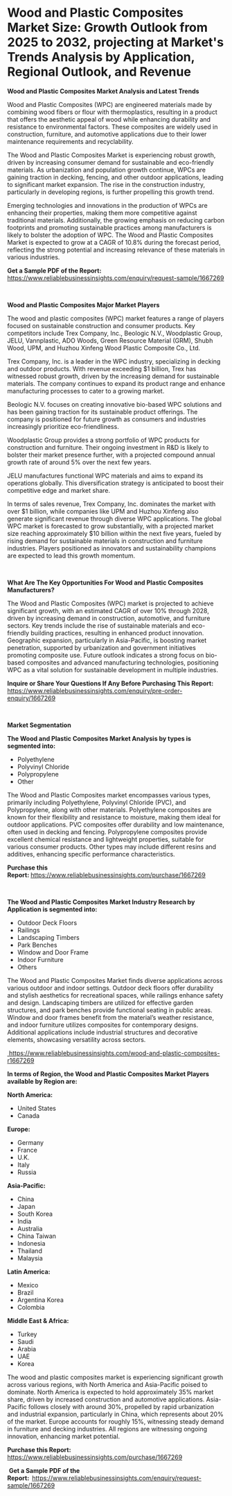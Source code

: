 <p><h1>Wood and Plastic Composites Market Size: Growth Outlook from 2025 to 2032, projecting at Market's Trends Analysis by Application, Regional Outlook, and Revenue</h1></p><p><strong>Wood and Plastic Composites Market Analysis and Latest Trends</strong></p>
<p><p>Wood and Plastic Composites (WPC) are engineered materials made by combining wood fibers or flour with thermoplastics, resulting in a product that offers the aesthetic appeal of wood while enhancing durability and resistance to environmental factors. These composites are widely used in construction, furniture, and automotive applications due to their lower maintenance requirements and recyclability.</p><p>The Wood and Plastic Composites Market is experiencing robust growth, driven by increasing consumer demand for sustainable and eco-friendly materials. As urbanization and population growth continue, WPCs are gaining traction in decking, fencing, and other outdoor applications, leading to significant market expansion. The rise in the construction industry, particularly in developing regions, is further propelling this growth trend.</p><p>Emerging technologies and innovations in the production of WPCs are enhancing their properties, making them more competitive against traditional materials. Additionally, the growing emphasis on reducing carbon footprints and promoting sustainable practices among manufacturers is likely to bolster the adoption of WPC. The Wood and Plastic Composites Market is expected to grow at a CAGR of 10.8% during the forecast period, reflecting the strong potential and increasing relevance of these materials in various industries.</p></p>
<p><strong>Get a Sample PDF of the Report:&nbsp;</strong> <a href="https://www.reliablebusinessinsights.com/enquiry/request-sample/1667269?utm_campaign=2274&utm_medium=2&utm_source=Github&utm_content=ia&utm_term=18042025&utm_id=wood-and-plastic-composites">https://www.reliablebusinessinsights.com/enquiry/request-sample/1667269</a></p>
<p>&nbsp;</p>
<p><strong>Wood and Plastic Composites Major Market Players</strong></p>
<p><p>The wood and plastic composites (WPC) market features a range of players focused on sustainable construction and consumer products. Key competitors include Trex Company, Inc., Beologic N.V., Woodplastic Group, JELU, Vannplastic, ADO Woods, Green Resource Material (GRM), Shubh Wood, UPM, and Huzhou Xinfeng Wood Plastic Composite Co., Ltd.</p><p>Trex Company, Inc. is a leader in the WPC industry, specializing in decking and outdoor products. With revenue exceeding $1 billion, Trex has witnessed robust growth, driven by the increasing demand for sustainable materials. The company continues to expand its product range and enhance manufacturing processes to cater to a growing market.</p><p>Beologic N.V. focuses on creating innovative bio-based WPC solutions and has been gaining traction for its sustainable product offerings. The company is positioned for future growth as consumers and industries increasingly prioritize eco-friendliness. </p><p>Woodplastic Group provides a strong portfolio of WPC products for construction and furniture. Their ongoing investment in R&D is likely to bolster their market presence further, with a projected compound annual growth rate of around 5% over the next few years.</p><p>JELU manufactures functional WPC materials and aims to expand its operations globally. This diversification strategy is anticipated to boost their competitive edge and market share.</p><p>In terms of sales revenue, Trex Company, Inc. dominates the market with over $1 billion, while companies like UPM and Huzhou Xinfeng also generate significant revenue through diverse WPC applications. The global WPC market is forecasted to grow substantially, with a projected market size reaching approximately $10 billion within the next five years, fueled by rising demand for sustainable materials in construction and furniture industries. Players positioned as innovators and sustainability champions are expected to lead this growth momentum.</p></p>
<p>&nbsp;</p>
<p><strong>What Are The Key Opportunities For Wood and Plastic Composites Manufacturers?</strong></p>
<p><p>The Wood and Plastic Composites (WPC) market is projected to achieve significant growth, with an estimated CAGR of over 10% through 2028, driven by increasing demand in construction, automotive, and furniture sectors. Key trends include the rise of sustainable materials and eco-friendly building practices, resulting in enhanced product innovation. Geographic expansion, particularly in Asia-Pacific, is boosting market penetration, supported by urbanization and government initiatives promoting composite use. Future outlook indicates a strong focus on bio-based composites and advanced manufacturing technologies, positioning WPC as a vital solution for sustainable development in multiple industries.</p></p>
<p><strong>Inquire or Share Your Questions If Any Before Purchasing This Report:</strong> <a href="https://www.reliablebusinessinsights.com/enquiry/pre-order-enquiry/1667269?utm_campaign=2274&utm_medium=2&utm_source=Github&utm_content=ia&utm_term=18042025&utm_id=wood-and-plastic-composites">https://www.reliablebusinessinsights.com/enquiry/pre-order-enquiry/1667269</a></p>
<p>&nbsp;</p>
<p><strong>Market Segmentation</strong></p>
<p><strong>The Wood and Plastic Composites Market Analysis by types is segmented into:</strong></p>
<p><ul><li>Polyethylene</li><li>Polyvinyl Chloride</li><li>Polypropylene</li><li>Other</li></ul></p>
<p><p>The Wood and Plastic Composites market encompasses various types, primarily including Polyethylene, Polyvinyl Chloride (PVC), and Polypropylene, along with other materials. Polyethylene composites are known for their flexibility and resistance to moisture, making them ideal for outdoor applications. PVC composites offer durability and low maintenance, often used in decking and fencing. Polypropylene composites provide excellent chemical resistance and lightweight properties, suitable for various consumer products. Other types may include different resins and additives, enhancing specific performance characteristics.</p></p>
<p><strong>Purchase this Report:&nbsp;</strong><a href="https://www.reliablebusinessinsights.com/purchase/1667269?utm_campaign=2274&utm_medium=2&utm_source=Github&utm_content=ia&utm_term=18042025&utm_id=wood-and-plastic-composites">https://www.reliablebusinessinsights.com/purchase/1667269</a></p>
<p>&nbsp;</p>
<p><strong>The Wood and Plastic Composites Market Industry Research by Application is segmented into:</strong></p>
<p><ul><li>Outdoor Deck Floors</li><li>Railings</li><li>Landscaping Timbers</li><li>Park Benches</li><li>Window and Door Frame</li><li>Indoor Furniture</li><li>Others</li></ul></p>
<p><p>The Wood and Plastic Composites Market finds diverse applications across various outdoor and indoor settings. Outdoor deck floors offer durability and stylish aesthetics for recreational spaces, while railings enhance safety and design. Landscaping timbers are utilized for effective garden structures, and park benches provide functional seating in public areas. Window and door frames benefit from the material’s weather resistance, and indoor furniture utilizes composites for contemporary designs. Additional applications include industrial structures and decorative elements, showcasing versatility across sectors.</p></p>
<p><a href="https://www.reliablebusinessinsights.com/wood-and-plastic-composites-r1667269?utm_campaign=2274&utm_medium=2&utm_source=Github&utm_content=ia&utm_term=18042025&utm_id=wood-and-plastic-composites">&nbsp;https://www.reliablebusinessinsights.com/wood-and-plastic-composites-r1667269</a></p>
<p><strong>In terms of Region, the Wood and Plastic Composites Market Players available by Region are:</strong></p>
<p>
    <p> <strong> North America: </strong>
        <ul>
            <li>United States</li>
            <li>Canada</li>
        </ul>
        </p> 
    <p> <strong> Europe: </strong>
        <ul>
            <li>Germany</li>
            <li>France</li>
            <li>U.K.</li>
            <li>Italy</li>
            <li>Russia</li>
        </ul>
        </p> 
    <p> <strong> Asia-Pacific: </strong>
        <ul>
            <li>China</li>
            <li>Japan</li>
            <li>South Korea</li>
            <li>India</li>
            <li>Australia</li>
            <li>China Taiwan</li>
            <li>Indonesia</li>
            <li>Thailand</li>
            <li>Malaysia</li>
        </ul>
        </p> 
    <p> <strong> Latin America: </strong>
        <ul>
            <li>Mexico</li>
            <li>Brazil</li>
            <li>Argentina Korea</li>
            <li>Colombia</li>
        </ul>
        </p> 
    <p> <strong> Middle East & Africa: </strong>
        <ul>
            <li>Turkey</li>
            <li>Saudi</li>
            <li>Arabia</li>
            <li>UAE</li>
            <li>Korea</li>
        </ul>
    </p>
    </p>
<p><p>The wood and plastic composites market is experiencing significant growth across various regions, with North America and Asia-Pacific poised to dominate. North America is expected to hold approximately 35% market share, driven by increased construction and automotive applications. Asia-Pacific follows closely with around 30%, propelled by rapid urbanization and industrial expansion, particularly in China, which represents about 20% of the market. Europe accounts for roughly 15%, witnessing steady demand in furniture and decking industries. All regions are witnessing ongoing innovation, enhancing market potential.</p></p>
<p><strong>Purchase this Report: </strong><a href="https://www.reliablebusinessinsights.com/purchase/1667269?utm_campaign=2274&utm_medium=2&utm_source=Github&utm_content=ia&utm_term=18042025&utm_id=wood-and-plastic-composites">https://www.reliablebusinessinsights.com/purchase/1667269</a></p>
<p>&nbsp;<strong>Get a Sample PDF of the Report:&nbsp;&nbsp;</strong><a href="https://www.reliablebusinessinsights.com/enquiry/request-sample/1667269?utm_campaign=2274&utm_medium=2&utm_source=Github&utm_content=ia&utm_term=18042025&utm_id=wood-and-plastic-composites">https://www.reliablebusinessinsights.com/enquiry/request-sample/1667269</a></p>
<p><strong></strong></p>
<p><p></p><p></p><p></p></p>